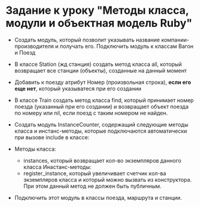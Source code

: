 # Задание к уроку "Методы класса, модули и объектная модель Ruby"

- Создать модуль, который позволит указывать название компании-производителя и получать его. Подключить модуль к классам Вагон и Поезд
- В классе Station (жд станция) создать метод класса all, который возвращает все станции (объекты), созданные на данный момент
- Добавить к поезду атрибут Номер (произвольная строка), **если его еще нет**, который указыватеся при его создании
- В классе Train создать метод класса find, который принимает номер поезда (указанный при его создании) и возвращает объект поезда по номеру или nil, если поезд с таким номером не найден.

- Создать модуль InstanceCounter, содержащий следующие методы класса и инстанс-методы, которые подключаются автоматически при вызове include в классе:
- Методы класса:
  - instances, который возвращает кол-во экземпляров данного класса
    Инастанс-методы:
  - register_instance, который увеличивает счетчик кол-ва экземпляров класса и который можно вызвать из конструктора. При этом данный метод не должен быть публичным.
- Подключить этот модуль в классы поезда, маршрута и станции.
